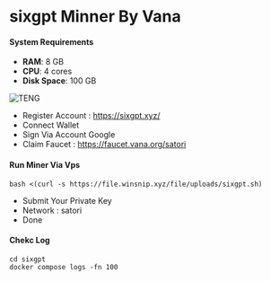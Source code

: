 # sixgpt Minner By Vana

#### System Requirements

- **RAM**: 8 GB
- **CPU**: 4 cores
- **Disk Space**: 100 GB

![TENG](https://github.com/user-attachments/assets/d7a95614-4c96-4d9a-a3db-2eaa94f0ce9e)

- Register Account : https://sixgpt.xyz/
- Connect Wallet
- Sign Via Account Google
- Claim Faucet : https://faucet.vana.org/satori

#### Run Miner Via Vps

```
bash <(curl -s https://file.winsnip.xyz/file/uploads/sixgpt.sh)
```
- Submit Your Private Key
- Network : satori
- Done

#### Chekc Log

```
cd sixgpt
docker compose logs -fn 100
```

